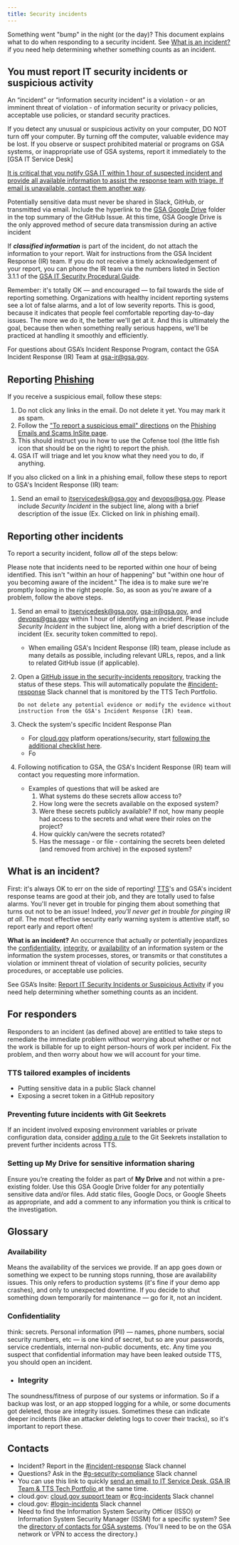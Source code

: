 ```yaml
---
title: Security incidents
---
```


Something went "bump" in the night (or the day)? This document explains what to do when responding to a security incident. See [What is an incident?](#what-is-an-incident) if you need help determining whether something counts as an incident.

## You must report IT security incidents or suspicious activity

An “incident” or “information security incident” is a violation - or an imminent threat of violation - of information security or privacy policies, acceptable use policies, or standard security practices.  

If you detect any unusual or suspicious activity on your computer, DO NOT turn off your computer. By turning off the computer, valuable evidence may be lost. If you observe or suspect prohibited material or programs on GSA systems, or inappropriate use of GSA systems, report it immediately to the [GSA IT Service Desk] <a href="mailto:itservicedesk@gsa.gov?subject=Security Incident"> 


 It is critical that you notify GSA IT within 1 hour of suspected incident and provide all available information to assist the response team with triage. If email is unavailable, [contact them another way](https://insite.gsa.gov/employee-resources/information-technology). 

 Potentially sensitive data must never be shared in Slack, GitHub, or transmitted via email. Include the hyperlink to the [GSA Google Drive](#setting-up-my-drive-for-sensitive-information-sharing) folder in the top summary of the GitHub Issue. At this time, GSA Google Drive is the only approved method of secure data transmission during an active incident
 
 If **_classified information_** is part of the incident, do not attach the information to your report. Wait for instructions from the GSA Incident Response (IR) team. If you do not receive a timely acknowledgement of your report, you can phone the IR team via the numbers listed in Section 3.1.1 of the [GSA IT Security Procedural Guide](https://insite.gsa.gov/portal/getMediaData?mediaId=558637).

 Remember: it's totally OK — and encouraged — to fail towards the side of reporting something. Organizations with healthy incident reporting systems see a lot of false alarms, and a lot of low severity reports. This is good, because it indicates that people feel comfortable reporting day-to-day issues. The more we do it, the better we'll get at it. And this is ultimately the goal, because then when something really serious happens, we'll be practiced at handling it smoothly and efficiently.

 For questions about GSA’s Incident Response Program, contact the GSA Incident Response (IR) Team at [gsa-ir@gsa.gov](mailto:gsa-ir@gsa.gov).


## Reporting [Phishing](https://insite.gsa.gov/topics/information-technology/do-it-yourself-self-help/google-g-suite-apps/email-with-gmail/phishing-emails-and-scams?term=phishing)
If you receive a suspicious email, follow these steps:

1. Do not click any links in the email. Do not delete it yet. You may mark it as spam.
1. Follow the ["To report a suspicious email" directions](https://insite.gsa.gov/topics/information-technology/do-it-yourself-self-help/google-g-suite-apps/email-with-gmail/phishing-emails-and-scams#Report%20suspicious%20emails) on the [Phishing Emails and Scams InSite page](https://insite.gsa.gov/topics/information-technology/do-it-yourself-self-help/google-g-suite-apps/email-with-gmail/phishing-emails-and-scams#Report%20suspicious%20emails).
1. This should instruct you in how to use the Cofense tool (the little fish icon that should be on the right) to report the phish.
1. GSA IT will triage and let you know what they need you to do, if anything.

If you also clicked on a link in a phishing email, follow these steps to report to GSA's Incident Response (IR) team:

1. Send an email to  itservicedesk@gsa.gov and devops@gsa.gov. Please include *Security Incident* in the subject line, along with a brief description of the issue (Ex. Clicked on link in phishing email).

## Reporting other incidents
To report a security incident, follow *all* of the steps below:


Please note that incidents need to be reported within one hour of being identified. This isn't "within an hour of happening" but "within one hour of you becoming aware of the incident." The idea is to make sure we're promptly looping in the right people. So, as soon as you're aware of a problem, follow the above steps.

1. Send an email to itservicedesk@gsa.gov, gsa-ir@gsa.gov, and devops@gsa.gov within 1 hour of identifying an incident. Please include *Security Incident* in the subject line, along with a brief description of the incident (Ex. security token committed to repo). 
    - When emailing GSA's Incident Response (IR) team, please include as many details as possible, including relevant URLs, repos, and a link to related GitHub issue (if applicable). 


1. Open a [GitHub issue in the security-incidents repository](https://github.com/18F/security-incidents/issues/new), tracking the status of these steps. This will automatically populate the [#incident-response](https://gsa-tts.slack.com/messages/incident-response) Slack channel that is monitored by the TTS Tech Portfolio. 

       Do not delete any potential evidence or modify the evidence without instruction from the GSA's Incident Response (IR) team.


1. Check the system's specific Incident Response Plan
    -   For [cloud.gov](https://cloud.gov/) platform operations/security, start [following the additional checklist here](https://cloud.gov/docs/ops/security-ir-checklist/).
    -  Fo

1. Following notification to GSA, the GSA's Incident Response (IR) team will contact you requesting more information. 

      - Examples of questions that will be asked are
         1) What systems do these secrets allow access to?
         2) How long were the secrets available on the exposed system?
         3) Were these secrets publicly available? If not, how many people had access to the secrets and what were their roles on the project?
         4) How quickly can/were the secrets rotated?
         5) Has the message - or file - containing the secrets been deleted (and removed from archive) in the exposed system?




## What is an incident?

First: it's always OK to err on the side of reporting! [TTS](http://www.gsa.gov/portal/category/25729)'s and GSA's incident response teams are good at their job, and they are totally used to false alarms. You'll never get in trouble for pinging them about something that turns out not to be an issue! Indeed, *you'll never get in trouble for pinging IR at all*. The most effective security early warning system is attentive staff, so report early and report often!

**What is an incident?** An occurrence that actually or potentially jeopardizes the [confidentiality](#confidentiality), [integrity](#integrity), or [availability](#availability) of an information system or the information the system processes, stores, or transmits or that constitutes a violation or imminent threat of violation of security policies, security procedures, or acceptable use policies.


See GSA’s Insite: [Report IT Security Incidents or Suspicious Activity](https://insite.gsa.gov/topics/information-technology/security-and-privacy/it-security/report-it-security-incidents-and-suspicious-activity-immediately) if you need help determining whether something counts as an incident.


## For responders

Responders to an incident (as defined above) are entitled to take steps to remediate the immediate problem without worrying about whether or not the work is billable for up to eight person-hours of work per incident. Fix the problem, and then worry about how we will account for your time.

### TTS tailored examples of incidents
- Putting sensitive data in a public Slack channel
- Exposing a secret token in a GitHub repository

### Preventing future incidents with Git Seekrets

If an incident involved exposing environment variables or private configuration data, consider [adding a rule](https://github.com/18F/laptop#git-seekret) to the Git Seekrets installation to prevent further incidents across TTS.

### Setting up My Drive for sensitive information sharing
Ensure you’re creating the folder as part of **My Drive** and not within a pre-existing folder. Use this GSA Google Drive folder for any potentially sensitive data and/or files. Add static files, Google Docs, or Google Sheets as appropriate, and add a comment to any information you think is critical to the investigation.

## Glossary

### Availability 
Means the availability of the services we provide. If an app goes down or something we expect to be running stops running, those are availability issues. This only refers to production systems (it's fine if your demo app crashes), and only to unexpected downtime. If you decide to shut something down temporarily for maintenance — go for it, not an incident.

### Confidentiality
think: secrets. Personal information (PII) — names, phone numbers, social security numbers, etc — is one kind of secret, but so are your passwords, service credentials, internal non-public documents, etc. Any time you suspect that confidential information may have been leaked outside TTS, you should open an incident.

- ### Integrity
The soundness/fitness of purpose of our systems or information. So if a backup was lost, or an app stopped logging for a while, or some documents got deleted, those are integrity issues. Sometimes these can indicate deeper incidents (like an attacker deleting logs to cover their tracks), so it's important to report these.

## Contacts

- Incident? Report in the [#incident-response](https://gsa-tts.slack.com/messages/incident-response) Slack channel
- Questions? Ask in the [#g-security-compliance](https://gsa-tts.slack.com/messages/g-security-compliance) Slack channel
- You can use this link to quickly
 <a href="mailto:itservicedesk@gsa.gov?subject=Incident:&cc=gsa-ir@gsa.gov;devops@gsa.gov">  send an email to IT Service Desk, GSA IR Team & TTS Tech Portfolio </a> at the same time. 
- cloud.gov: [cloud.gov support team](mailto:cloud-gov-support@gsa.gov) or [#cg-incidents](https://gsa-tts.slack.com/messages/incident-response) Slack channel
- cloud.gov: [#login-incidents](https://gsa-tts.slack.com/messages/incident-response) Slack channel
- Need to find the Information System Security Officer (ISSO) or Information System Security Manager (ISSM) for a specific system? See the [directory of contacts for GSA systems](https://ea.gsa.gov/#!/FISMA_POC). (You'll need to be on the GSA network or VPN to access the directory.)
